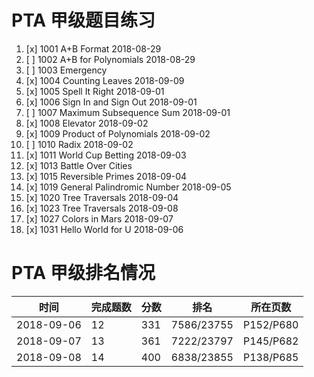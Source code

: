 # PTA 甲级题目练习
1. [x] 1001 A+B Format 2018-08-29 
2. [ ] 1002 A+B for Polynomials 2018-08-29
3. [ ] 1003 Emergency 
4. [x] 1004 Counting Leaves 2018-09-09
5. [x] 1005 Spell It Right 2018-09-01
6. [x] 1006 Sign In and Sign Out 2018-09-01
7. [ ] 1007 Maximum Subsequence Sum 2018-09-01
8. [x] 1008 Elevator 2018-09-02
9. [x] 1009 Product of Polynomials 2018-09-02
10. [ ] 1010 Radix 2018-09-02
11. [x] 1011 World Cup Betting 2018-09-03
13. [x] 1013 Battle Over Cities 
14. [x] 1015 Reversible Primes 2018-09-04 
15. [x] 1019 General Palindromic Number 2018-09-05
16. [x] 1020 Tree Traversals 2018-09-04
17. [x] 1023 Tree Traversals 2018-09-08
18. [x] 1027 Colors in Mars 2018-09-07
19. [x] 1031 Hello World for U 2018-09-06

# PTA 甲级排名情况
时间|完成题数|分数|排名|所在页数
--|--|--|--|--
2018-09-06 |12|331|7586/23755 |P152/P680
2018-09-07 |13|361|7222/23797 |P145/P682
2018-09-08 |14|400|6838/23855 |P138/P685